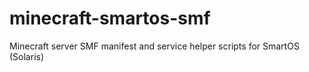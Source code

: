 minecraft-smartos-smf
=====================

Minecraft server SMF manifest and service helper scripts for SmartOS (Solaris)
